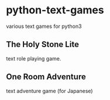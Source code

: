 # python-text-games
various text games for python3

## The Holy Stone Lite
text role playing game.

## One Room Adventure
text adventure game (for Japanese)

